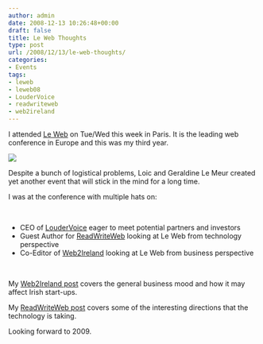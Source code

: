 ```yaml
---
author: admin
date: 2008-12-13 10:26:48+00:00
draft: false
title: Le Web Thoughts
type: post
url: /2008/12/13/le-web-thoughts/
categories:
- Events
tags:
- leweb
- leweb08
- LouderVoice
- readwriteweb
- web2ireland
---
```


I attended [Le Web](http://www.lewebparis.com/) on Tue/Wed this week in Paris. It is the leading web conference in Europe and this was my third year.

![](http://web2ireland.org/wp-content/uploads/2008/12/lewebbanner_dec08-300x69.jpg)


Despite a bunch of logistical problems, Loic and Geraldine Le Meur created yet another event that will stick in the mind for a long time. 

I was at the conference with multiple hats on:

 



* CEO of [LouderVoice](http://www.loudervoice.com/) eager to meet potential partners and investors
* Guest Author for [ReadWriteWeb](http://www.readwriteweb.com/) looking at Le Web from technology perspective
* Co-Editor of [Web2Ireland](http://web2ireland.org/) looking at Le Web from business perspective

 

My [Web2Ireland post](http://web2ireland.org/2008/12/11/lovin-le-web/) covers the general business mood and how it may affect Irish start-ups.

My [ReadWriteWeb post](http://www.readwriteweb.com/archives/le_web_2008.php) covers some of the interesting directions that the technology is taking.

Looking forward to 2009.
